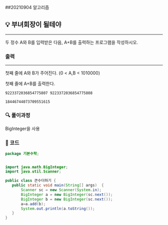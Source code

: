 ##20210904 알고리즘

## 💡 부녀회장이 될테야 
---
두 정수 A와 B를 입력받은 다음, A+B를 출력하는 프로그램을 작성하시오.
### 출력
---
첫째 줄에 A와 B가 주어진다. (0 < A,B < 1010000)

첫째 줄에 A+B를 출력한다.
```
9223372036854775807 9223372036854775808
```
```
18446744073709551615
```
### 🔍 풀이과정
BigInteger을 사용

 ###  👻 코드 

 ```java
package 기본수학;


import java.math.BigInteger;
import java.util.Scanner;

public class 큰수더하기 {
    public static void main(String[] args)  {
        Scanner sc = new Scanner(System.in);
        BigInteger a = new BigInteger(sc.next());
        BigInteger b = new BigInteger(sc.next());
        a=a.add(b);
        System.out.println(a.toString());
    }
}



```

 
